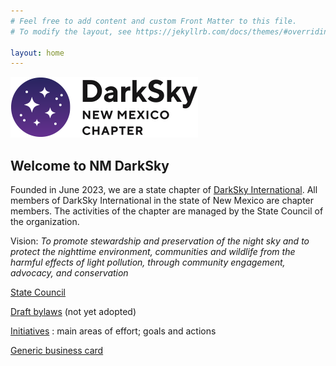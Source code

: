 ```yaml
---
# Feel free to add content and custom Front Matter to this file.
# To modify the layout, see https://jekyllrb.com/docs/themes/#overriding-theme-defaults

layout: home
---
```


![logo](logo.png)


## Welcome to NM DarkSky

Founded in June 2023, we are a state chapter of [DarkSky International](https://darksky.org).
All members of DarkSky International in the state of New Mexico are chapter members. The
activities of the chapter are managed by the State Council of the organization.

Vision: *To promote stewardship and preservation of the night sky and to protect the 
nighttime environment, communities and wildlife from the harmful effects of light pollution, 
through community engagement, advocacy, and conservation*

[State Council](state_council) 

[Draft bylaws](bylaws.pdf)  (not yet adopted)

[Initiatives](initiatives) : main areas of effort; goals and actions

[Generic business card](card.pdf)
